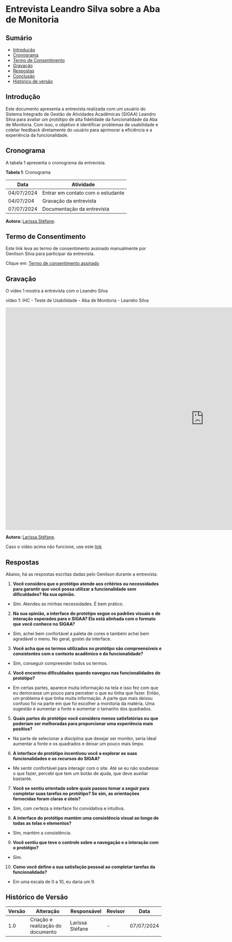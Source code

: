 # Entrevista Leandro Silva sobre a Aba de Monitoria

## Sumário

* [Introdução](#Introdução)
* [Cronograma](#Cronograma)
* [Termo de Consentimento](#Termo-de-Consentimento)
* [Gravação](#Gravação)
* [Respostas](#Respostas)
* [Conclusão](#Conclusão)
* [Histórico de versão](#Histórico-de-versão)



## Introdução


Este documento apresenta a entrevista realizada com um usuário do Sistema Integrado de Gestão de Atividades Acadêmicas (SIGAA) Leandro Silva para avaliar um protótipo de alta fidelidade da funcionalidade da Aba de Monitoria. Com isso, o objetivo é identificar problemas de usabilidade e coletar feedback diretamente do usuário para aprimorar a eficiência e a experiência da funcionalidade.


## Cronograma

A tabela 1 apresenta o cronograma da entrevista.

**Tabela 1**: Cronograma

| Data | Atividade |
| - | - |
|04/07/2024 | Entrar em contato com o estudante |
| 04/07/204 | Gravação da entrevista |
| 07/07/2024 | Documentação da entrevista |

<b> Autora: </b> <a href="https://github.com/SkywalkerSupreme">Larissa Stéfane</a>.

## Termo de Consentimento

Este link leva ao termo de consentimento assinado manualmente por Genilson Silva para participar da entrevista.

Clique em: [Termo de consentimento assinado](docs/ignore/TermosPrototiposALtaFidelide/LeandroSilva.md)

## Gravação


O vídeo 1 mostra a entrevista com o Leandro Silva


vídeo 1: IHC - Teste de Usabilidade - Aba de Monitoria - Leandro Silva

<iframe width="1280" height="720" src="https://www.youtube.com/embed/RnY4i0LFMu8" title="IHC - Teste de Usabilidade - Aba de Monitoria - Leandro Silva" frameborder="0" allow="accelerometer; autoplay; clipboard-write; encrypted-media; gyroscope; picture-in-picture; web-share" referrerpolicy="strict-origin-when-cross-origin" allowfullscreen></iframe>

<b> Autora: </b> <a href="https://github.com/SkywalkerSupreme">Larissa Stéfane</a>.


Caso o vídeo acima não funcione, use este [link](https://youtu.be/RnY4i0LFMu8)


## Respostas

Abaixo, há as respostas escritas dadas pelo Genilson durante a entrevista.

1. **Você considera que o protótipo atende aos critérios ou necessidades para garantir que você possa utilizar a funcionalidade sem dificuldades? Na sua opinião.**

- Sim. Atendeu as minhas necessidades. É bem prático.

2. **Na sua opinião, a interface do protótipo segue os padrões visuais e de interação esperados para o SIGAA? Ela está alinhada com o formato que você conhece no SIGAA?**

- Sim, achei bem confortável a paleta de cores e também achei bem agradável o menu. No geral, gostei da interface.

3. **Você acha que os termos utilizados no protótipo são compreensíveis e consistentes com o contexto acadêmico e da funcionalidade?**

- Sim, conseguir compreender todos os termos.

4. **Você encontrou dificuldades quando navegou nas funcionalidades do protótipo?**

- Em certas partes, aparece muita informação na tela e isso fez com que eu demorasse um pouco para perceber o que eu tinha que fazer. Então, um problema é que tinha muita informação. A parte que mais deixou confuso foi na parte em que foi escolher a monitoria da matéria. Uma sugestão é aumentar a fonte e aumentar o tamanho dos quadrados.

5. **Quais partes do protótipo você considera menos satisfatórias ou que poderiam ser melhoradas para proporcionar uma experiência mais positiva?**

- Na parte de selecionar a disciplina que desejar ser monitor, seria ideal aumentar a fonte e os quadrados e deixar um pouco mais limpo.

6. **A interface do protótipo incentivou você a explorar as suas funcionalidades e os recursos do SIGAA?**

- Me sentir confortável para interagir com o site. Até se eu não soubesse o que fazer, percebi que tem um botão de ajuda, que deve auxiliar bastante.

7. **Você se sentiu orientado sobre quais passos tomar a seguir para completar suas tarefas no protótipo? Se sim, as orientações fornecidas foram claras e úteis?**

- Sim, com certeza a interface foi convidativa e intuitiva.

8. **A interface do protótipo mantém uma consistência visual ao longo de todas as telas e elementos?**

- Sim, mantém a consistência.

9. **Você sentiu que teve o controle sobre a navegação e a interação com o protótipo?**

- Sim.

10. **Como você define a sua satisfação pessoal ao completar tarefas da funcionalidade?**

- Em uma escala de 0 a 10, eu daria um 9.

## Histórico de Versão

| Versão | Alteração | Responsável | Revisor | Data |
| - | - | - | - | - |
| 1.0 | Criação e realização do documento| Larissa Stéfane| - | 07/07/2024 |
